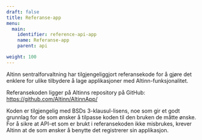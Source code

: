 ```yaml
---
draft: false
title: Referanse-app
menu:
  main:
    identifier: reference-api-app
    name: Referanse-app
    parent: api

weight: 100
---
```




Altinn sentralforvaltning har tilgjengeliggjort referansekode for å gjøre det enklere for ulike tilbydere å lage applikasjoner med Altinn-funksjonalitet.

Referansekoden ligger på Altinns repository på GitHub: https://github.com/Altinn/AltinnApp/

Koden er tilgjengelig med BSDs 3-klausul-lisens, noe som gir et godt grunnlag for de som ønsker å tilpasse koden til den bruken de måtte ønske.
For å sikre at API-et som er brukt i referansekoden ikke misbrukes, krever Altinn at de som ønsker å benytte det registrerer sin applikasjon.

